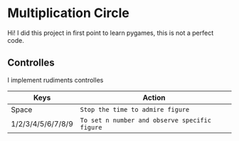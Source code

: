 # Multiplication Circle

Hi! I did this project in first point to learn pygames, this is not a perfect code.



## Controlles

I implement rudiments controlles

|    Keys        |Action                                                  |
|----------------|-----------------------------------|
|Space            |`Stop the time to admire figure`|'Isn't this fun?'            |
|1/2/3/4/5/6/7/8/9|`To set n number and observe specific figure`            
